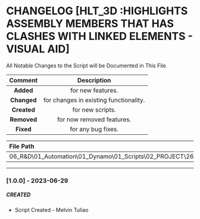 # CHANGELOG [HLT_3D :HIGHLIGHTS ASSEMBLY MEMBERS THAT HAS CLASHES WITH LINKED ELEMENTS - VISUAL AID]
All Notable Changes to the Script will be Documented in This File.

| Comment | Description |
| :--: | :--: |
| **Added**  | for new features. |
|**Changed** |for changes in existing functionality. |
|**Created** | for new scripts. |
|**Removed** |for now removed features. |
|**Fixed** |for any bug fixes. |

| File Path | 
| :-- |
| 06_R&D\01_Automation\01_Dynamo\01_Scripts\02_PROJECT\266_HILTI\3D |
------------------------------------------------------------------

### [1.0.0] - 2023-06-29
##### CREATED
- Script Created - Melvin Tuliao
